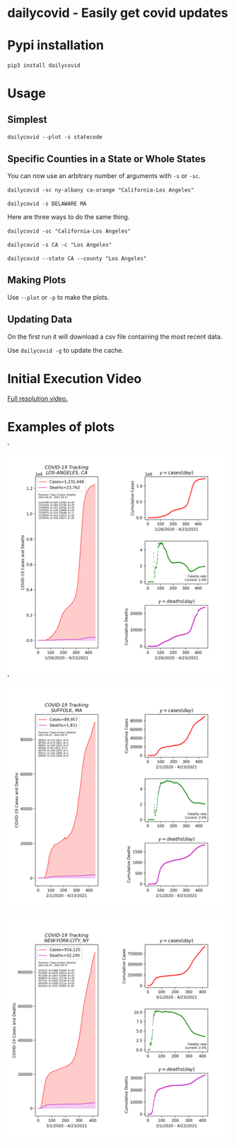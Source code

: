 # dailycovid - Easily get covid updates

# Pypi installation
`pip3 install dailycovid`

# Usage


## Simplest

`dailycovid --plot -s statecode`

## Specific Counties in a State or Whole States

You can now use an arbitrary number of arguments with `-s` or `-sc`.

`dailycovid -sc ny-albany ca-orange "California-Los Angeles"`

`dailycovid -s DELAWARE MA`


Here are three ways to do the same thing.

`dailycovid -sc "California-Los Angeles"`

`dailycovid -s CA -c "Los Angeles"`

`dailycovid --state CA --county "Los Angeles"`

## Making Plots

Use `--plot` or `-p` to make the plots.

## Updating Data

On the first run it will download a csv file containing the most recent data.

Use `dailycovid -g` to update the cache.


# Initial Execution Video

[Full resolution video.](https://streamable.com/j3occ7)



# Examples of plots

'![image](https://raw.githubusercontent.com/Fitzy1293/daily-covid/master/examples/plots_LOS-ANGELES_CA.png)'

![image](https://raw.githubusercontent.com/Fitzy1293/daily-covid/master/examples/plots_SUFFOLK_MA.png)   

![image](https://raw.githubusercontent.com/Fitzy1293/daily-covid/master/examples/plots_NEW-YORK-CITY_NY.png)
